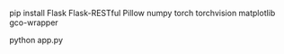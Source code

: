 pip install Flask Flask-RESTful Pillow numpy torch torchvision matplotlib gco-wrapper

python app.py

